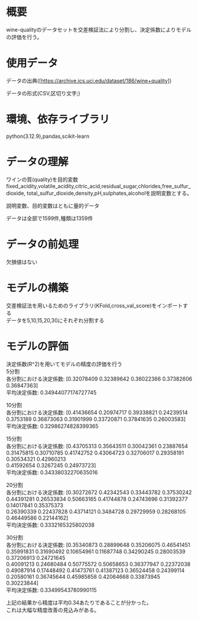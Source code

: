 # 概要
wine-qualityのデータセットを交差検証法により分割し、決定係数によりモデルの評価を行う。

# 使用データ

データの出典([https://archive.ics.uci.edu/dataset/186/wine+quality])

データの形式(CSV,区切り文字;)

# 環境、依存ライブラリ
python(3.12.9),pandas,scikit-learn

# データの理解
ワインの質(quality)を目的変数fixed_acidity,volatile_acidity,citric_acid,residual_sugar,chlorides,free_sulfur_dioxide,
total_sulfur_dioxide,density,pH,sulphates,alcoholを説明変数とする。

説明変数、目的変数はともに量的データ

データは全部で1599件,種類は1359件

# データの前処理
欠損値はない

# モデルの構築
交差検証法を用いるためのライブラリ(KFold,cross_val_score)をインポートする  
データを5,10,15,20,30にそれぞれ分割する  

# モデルの評価
決定係数(R^2)を用いてモデルの精度の評価を行う  
5分割  
各分割における決定係数: [0.32078409 0.32389642 0.36022366 0.37382606 0.36847363]  
平均決定係数: 0.34944077174727745  

10分割  
各分割における決定係数: [0.41436654 0.20974717 0.39338821 0.24239514 0.3753189  0.36873063
 0.31901999 0.33720871 0.37841635 0.26003583]  
平均決定係数: 0.32986274828399365  

15分割  
各分割における決定係数: [0.43705313 0.35643511 0.30042361 0.23887654 0.31475815 0.30710785
 0.41742752 0.43064723 0.32706017 0.29358191 0.30534321 0.42960213     
 0.41592654 0.3267245  0.24973723]  
平均決定係数: 0.34338032270635016  

20分割  
各分割における決定係数: [0.30272672 0.42342543 0.33443782 0.37530242 0.44391281 0.26533834
 0.50663165 0.41744878 0.24743696 0.31392377 0.14017841 0.35375373     
 0.26390339 0.22437828 0.43714121 0.3484728  0.29729959 0.28268105     
 0.46449586 0.22144162]  
平均決定係数: 0.3332165325802038  

30分割  
各分割における決定係数: [0.35340873 0.28899648 0.35206075 0.46541451 0.35991831 0.31690492
 0.10654961 0.11687748 0.34290245 0.28003539 0.37206913 0.24721645     
 0.40091213 0.24680484 0.50775572 0.50658653 0.36377947 0.22372038     
 0.49087914 0.17448492 0.41473761 0.41387123 0.36524458 0.24399114     
 0.20580161 0.36745644 0.45985858 0.42064668 0.33873945 0.30223844]    
平均決定係数: 0.33499543780990115  

上記の結果から精度は平均0.34あたりであることが分かった。  
これは大幅な精度改善の見込みがある。  





